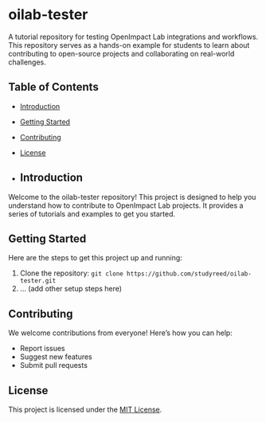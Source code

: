 # oilab-tester
A tutorial repository for testing OpenImpact Lab integrations and workflows. This repository serves as a hands-on example for students to learn about contributing to open-source projects and collaborating on real-world challenges.
## Table of Contents
- [Introduction](#introduction)
- [Getting Started](#getting-started)
- [Contributing](#contributing)
- [License](#license)

- ## Introduction

Welcome to the oilab-tester repository! This project is designed to help you understand how to contribute to OpenImpact Lab projects. It provides a series of tutorials and examples to get you started.

## Getting Started

Here are the steps to get this project up and running:

1.  Clone the repository: `git clone https://github.com/studyreed/oilab-tester.git`
2.  ... (add other setup steps here)

## Contributing

We welcome contributions from everyone! Here’s how you can help:

*   Report issues
*   Suggest new features
*   Submit pull requests

## License

This project is licensed under the [MIT License](LICENSE).

